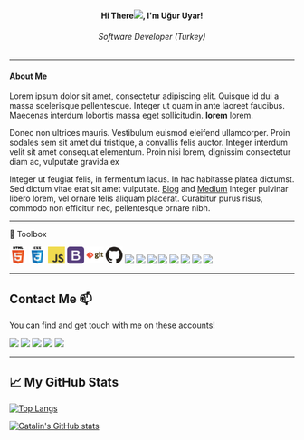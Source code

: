 ### <h4 align="center">Hi There<img src="https://media.giphy.com/media/hvRJCLFzcasrR4ia7z/giphy.gif" width="30px">, I'm Uğur Uyar!</h4>
<h6 align="center">Software Developer (Turkey)</h6>

---

#### About Me

Lorem ipsum dolor sit amet, consectetur adipiscing elit. Quisque id dui a massa scelerisque pellentesque. Integer ut quam in ante laoreet faucibus. Maecenas interdum lobortis massa eget sollicitudin. **lorem** lorem.

Donec non ultrices mauris. Vestibulum euismod eleifend ullamcorper. Proin sodales sem sit amet dui tristique, a convallis felis auctor. Integer interdum velit sit amet consequat elementum. Proin nisi lorem, dignissim consectetur diam ac, vulputate gravida ex

Integer ut feugiat felis, in fermentum lacus. In hac habitasse platea dictumst. Sed dictum vitae erat sit amet vulputate. [Blog](https://uguruyar.com) and [Medium](https://medium.com/@uguruyar) Integer pulvinar libero lorem, vel ornare felis aliquam placerat. Curabitur purus risus, commodo non efficitur nec, pellentesque ornare nibh.

---

🧰 Toolbox

<code><img height="30" src="https://raw.githubusercontent.com/github/explore/80688e429a7d4ef2fca1e82350fe8e3517d3494d/topics/html/html.png"></code>
<code><img height="30" src="https://raw.githubusercontent.com/github/explore/80688e429a7d4ef2fca1e82350fe8e3517d3494d/topics/css/css.png"></code>
<code><img height="30" src="https://raw.githubusercontent.com/github/explore/80688e429a7d4ef2fca1e82350fe8e3517d3494d/topics/javascript/javascript.png"></code>
<code><img height="30" src="https://raw.githubusercontent.com/github/explore/80688e429a7d4ef2fca1e82350fe8e3517d3494d/topics/bootstrap/bootstrap.png"></code>
<code><img height="30" src="https://raw.githubusercontent.com/github/explore/80688e429a7d4ef2fca1e82350fe8e3517d3494d/topics/git/git.png"></code>
<code><img height="30" src="https://raw.githubusercontent.com/github/explore/89bdd9644f44d1b12180fd512b95574fe4c54617/topics/github-api/github-api.png"></code>
<code><img height="30" src="https://upload.wikimedia.org/wikipedia/commons/a/ab/Swagger-logo.png"></code>
<code><img height="30" src="https://i0.wp.com/stickker.net/wp-content/uploads/2018/05/postman.png?fit=610%2C610&ssl=1"></code>
<code><a href="https://docs.microsoft.com/en-us/aspnet/core/?view=aspnetcore-3.1" target="_blank"><img height="40" src="https://www.brandeps.com/logo-download/M/Microsoft-Dotnet-logo-vector-01.svg"></a></code>
<code><a href="https://docs.microsoft.com/en-us/dotnet/csharp/" target="_blank"><img height="40" src="https://www.brandeps.com/logo-download/C/C-Sharp-logo-vector-01.svg"></a></code>
<code><a href="https://www.microsoft.com/tr-tr/sql-server/sql-server-downloads/" target="_blank"><img height="40" src="https://www.brandeps.com/logo-download/M/Microsoft-sql-server-logo-vector-01.svg"></a></code>
<code><a href="https://reactnative.dev/" target="_blank"><img height="40" src="https://www.brandeps.com/logo-download/R/React-logo-vector-01.svg"></a></code>
<code><a href="https://www.docker.com/" target="_blank"><img height="40" src="https://www.brandeps.com/logo-download/D/Docker-logo-vector-01.svg"></a></code>
<code><a href="https://code.visualstudio.com" target="_blank"><img height="40" src="https://www.vectorlogo.zone/logos/visualstudio_code/visualstudio_code-ar21.svg"></a></code>

---

## Contact Me 📫

You can find and get touch with me on these accounts!
<p>
<a href="https://twitter.com/uguruyarx" target="blank"><img src="https://img.shields.io/badge/twitter-%231DA1F2.svg?&style=for-the-badge&logo=twitter&logoColor=white" height=25 /></a> 
<a href="https://linkedin.com/in/uguruyar" target="blank"><img src="https://img.shields.io/badge/linkedin-%230077B5.svg?&style=for-the-badge&logo=linkedin&logoColor=white" height=25 /></a> 
<a target="_blank" href="mailto:uguruyarx@gmail.com"><img src="https://img.shields.io/badge/-Gmail-D14836?style=for-the-badge&logo=Gmail&logoColor=white" height=25/></a> 
<a href="https://medium.com/@uguruyar" target="blank"><img src="https://img.shields.io/badge/medium-%2312100E.svg?&style=for-the-badge&logo=medium&logoColor=white" height=25></a>
<a href="https://dev.to/uguruyar" target="blank"><img src="https://img.shields.io/badge/DEV.TO-%230A0A0A.svg?&style=for-the-badge&logo=dev-dot-to&logoColor=white" height=25 /></a>
</p>

---

## &#x1f4c8; My GitHub Stats

[![Top Langs](https://github-readme-stats.vercel.app/api/top-langs/?username=uguruyar&hide=java,html,css&theme=vue-dark&show_icons=true)](https://github.com/anuraghazra/github-readme-stats)

[![Catalin's GitHub stats](https://github-readme-stats.vercel.app/api?username=uguruyar&theme=react&show_icons=true)](https://github.com/anuraghazra/github-readme-stats)


